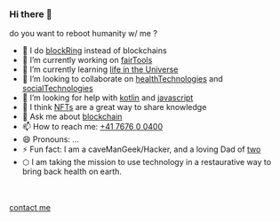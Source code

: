 
### Hi there 👋

do you want to reboot humanity w/ me ?

- 🔗 I do [blockRing][br] instead of blockchains
- 🔭 I’m currently working on [fairTools][1]
- 🌱 I’m currently learning [life in the Universe][2]
- 👯 I’m looking to collaborate on [healthTechnologies][3] and [socialTechnologies][4]
- 🤔 I’m looking for help with [kotlin][5] and [javascript][6]
- 🔷 I think [NFTs] are a great way to share knowledge
- 💬 Ask me about [blockchain][7]
- 📫 How to reach me: [+41 7676 0 0400](callto:+41767609400)
- 😄 Pronouns: ...
- ⚡ Fun fact: I am a caveManGeek/Hacker, and a loving Dad of [two]
- ⬡  I am taking the mission to use technology in a restaurative way to bring back health on earth.

<br><br>[contact me](mailto:michelc@drit.ml)


<!--
**michel47/michel47** is a ✨ _special_ ✨ repository because its `README.md` (this file)
appears on your GitHub profile.

Here are some ideas to get you started:

-->


[1]: https://github.com/search?q=fairtools&type=Repositories
[2]: https://gitlab.com/holoverse4
[3]: https://healthium.gq
[4]: https://github.com/search?q=willforge&type=Users
[5]: https://github.com/search?q=kotlin-blockchain
[6]: https://github.com/search?q=irp_ipfs
[7]: https://github.com/search?q=user:michel47+blockchain

[br]: https://duckduckgo.com/?q=blockring+Mychelium+!g
[two]: https://duckduckgo.com/?q=%22Séraphina+and+Sébastien%22+!g
[NFTs]: https://opensea.io/doc-it
